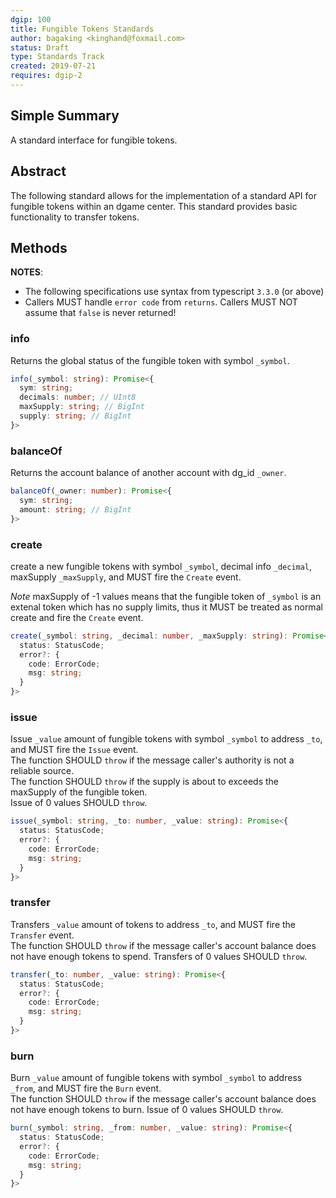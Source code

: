 ```yaml
---
dgip: 100
title: Fungible Tokens Standards
author: bagaking <kinghand@foxmail.com>
status: Draft
type: Standards Track
created: 2019-07-21
requires: dgip-2
---
```


## Simple Summary

A standard interface for fungible tokens.

## Abstract

The following standard allows for the implementation of a standard API for fungible tokens within an dgame center.
This standard provides basic functionality to transfer tokens.

## Methods

**NOTES**:

- The following specifications use syntax from typescript `3.3.0` (or above)
- Callers MUST handle `error code` from `returns`.  Callers MUST NOT assume that `false` is never returned!

### info

Returns the global status of the fungible token with symbol `_symbol`.

```typescript
info(_symbol: string): Promise<{
  sym: string;
  decimals: number; // UInt8
  maxSupply: string; // BigInt
  supply: string; // BigInt
}>
```

### balanceOf

Returns the account balance of another account with dg_id `_owner`.

```typescript
balanceOf(_owner: number): Promise<{
  sym: string;
  amount: string; // BigInt
}>
```

### create

create a new fungible tokens with symbol `_symbol`, decimal info `_decimal`, maxSupply `_maxSupply`, and MUST fire the `Create` event.  

*Note* maxSupply of -1 values means that the fungible token of `_symbol` is an extenal token which has no supply limits, thus it MUST be treated as normal create and fire the `Create` event.

```typescript
create(_symbol: string, _decimal: number, _maxSupply: string): Promise<{
  status: StatusCode;
  error?: {
    code: ErrorCode;
    msg: string;
  }
}>
```

### issue

Issue `_value` amount of fungible tokens with symbol `_symbol` to address `_to`, and MUST fire the `Issue` event.  
The function SHOULD `throw` if the message caller's authority is not a reliable source.  
The function SHOULD `throw` if the supply is about to exceeds the maxSupply of the fungible token.  
Issue of 0 values SHOULD `throw`.  

```typescript
issue(_symbol: string, _to: number, _value: string): Promise<{
  status: StatusCode;
  error?: {
    code: ErrorCode;
    msg: string;
  }
}>
```

### transfer

Transfers `_value` amount of tokens to address `_to`, and MUST fire the `Transfer` event.  
The function SHOULD `throw` if the message caller's account balance does not have enough tokens to spend.
Transfers of 0 values SHOULD `throw`.

```typescript
transfer(_to: number, _value: string): Promise<{
  status: StatusCode;
  error?: {
    code: ErrorCode;
    msg: string;
  }
}>
```

### burn

Burn `_value` amount of fungible tokens with symbol `_symbol` to address `_from`, and MUST fire the `Burn` event.  
The function SHOULD `throw` if the message caller's account balance does not have enough tokens to burn.
Issue of 0 values SHOULD `throw`.  

```typescript
burn(_symbol: string, _from: number, _value: string): Promise<{
  status: StatusCode;
  error?: {
    code: ErrorCode;
    msg: string;
  }
}>
```

